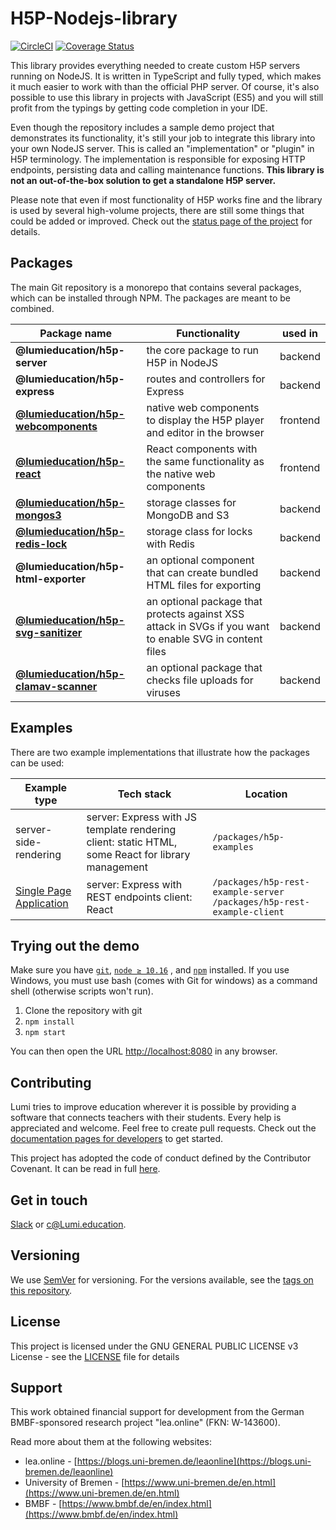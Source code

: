 # H5P-Nodejs-library

[![CircleCI](https://circleci.com/gh/Lumieducation/H5P-Nodejs-library/tree/master.svg?style=svg)](https://circleci.com/gh/Lumieducation/H5P-Nodejs-library/tree/master) [![Coverage Status](https://coveralls.io/repos/github/Lumieducation/H5P-Nodejs-library/badge.svg?branch=release)](https://coveralls.io/github/Lumieducation/H5P-Nodejs-library?branch=release)

This library provides everything needed to create custom H5P servers running on
NodeJS. It is written in TypeScript and fully typed, which makes it much easier
to work with than the official PHP server. Of course, it's also possible to use
this library in projects with JavaScript (ES5) and you will still profit from
the typings by getting code completion in your IDE.

Even though the repository includes a sample demo project that demonstrates its
functionality, it's still your job to integrate this library into your own
NodeJS server. This is called an "implementation" or "plugin" in H5P
terminology. The implementation is responsible for exposing HTTP endpoints,
persisting data and calling maintenance functions. **This library is not an
out-of-the-box solution to get a standalone H5P server.**

Please note that even if most functionality of H5P works fine and the library is
used by several high-volume projects, there are still some things that could be
added or improved. Check out the [status page of the
project](/docs/development/status.md) for details.

## Packages

The main Git repository is a monorepo that contains several packages, which can
be installed through NPM. The packages are meant to be combined.

| Package name                                                                    | Functionality                                                                                           | used in  |
| ------------------------------------------------------------------------------- | ------------------------------------------------------------------------------------------------------- | -------- |
| **@lumieducation/h5p-server**                                                   | the core package to run H5P in NodeJS                                                                   | backend  |
| **@lumieducation/h5p-express**                                                  | routes and controllers for Express                                                                      | backend  |
| [**@lumieducation/h5p-webcomponents**](/packages/h5p-webcomponents/README.md)   | native web components to display the H5P player and editor in the browser                               | frontend |
| [**@lumieducation/h5p-react**](/packages/h5p-react/README.md)                   | React components with the same functionality as the native web components                               | frontend |
| [**@lumieducation/h5p-mongos3**](/packages/h5p-mongos3/README.md)               | storage classes for MongoDB and S3                                                                      | backend  |
| [**@lumieducation/h5p-redis-lock**](/packages/h5p-redis-lock/README.md)         | storage class for locks with Redis                                                                      | backend  |
| **@lumieducation/h5p-html-exporter**                                            | an optional component that can create bundled HTML files for exporting                                  | backend  |
| [**@lumieducation/h5p-svg-sanitizer**](/packages/h5p-svg-sanitizer/README.md)   | an optional package that protects against XSS attack in SVGs if you want to enable SVG in content files | backend  |
| [**@lumieducation/h5p-clamav-scanner**](/packages/h5p-clamav-scanner/README.md) | an optional package that checks file uploads for viruses                                                | backend  |

## Examples

There are two example implementations that illustrate how the packages can be
used:

| Example type                                       | Tech stack                                                                                        | Location                                                                |
| -------------------------------------------------- | ------------------------------------------------------------------------------------------------- | ----------------------------------------------------------------------- |
| server-side-rendering                              | server: Express with JS template rendering client: static HTML, some React for library management | `/packages/h5p-examples`                                                |
| [Single Page Application](examples/rest/README.md) | server: Express with REST endpoints client: React                                                 | `/packages/h5p-rest-example-server` `/packages/h5p-rest-example-client` |

## Trying out the demo

Make sure you have [`git`](https://git-scm.com/), [`node ≥ 10.16`](https://nodejs.org/)
, and [`npm`](https://www.npmjs.com/get-npm) installed. If you use
Windows, you must use bash (comes with Git for windows) as a command shell
(otherwise scripts won't run).

1. Clone the repository with git
2. `npm install`
3. `npm start`

You can then open the URL [http://localhost:8080](http://localhost:8080) in any
browser.

## Contributing

Lumi tries to improve education wherever it is possible by providing a software
that connects teachers with their students. Every help is appreciated and
welcome. Feel free to create pull requests. Check out the [documentation pages
for developers](/docs/development/getting-started.md) to get started.

This project has adopted the code of conduct defined by the Contributor
Covenant. It can be read in full [here](/code-of-conduct.md).

## Get in touch

[Slack](https://join.slack.com/t/lumi-education/shared_invite/zt-3dcc4gpy-8XxjefFeUHEv89hCMkwmbw)
or [c@Lumi.education](mailto:c@lumi.education).

## Versioning

We use [SemVer](http://semver.org/) for versioning. For the versions available,
see the [tags on this repository](https://github.com/Lumieducation/Lumi/tags).

## License

This project is licensed under the GNU GENERAL PUBLIC LICENSE v3 License - see
the [LICENSE](/LICENSE) file for details

## Support

This work obtained financial support for development from the German BMBF-sponsored research project "lea.online" (FKN: W-143600).

Read more about them at the following websites:

- lea.online - [https://blogs.uni-bremen.de/leaonline](https://blogs.uni-bremen.de/leaonline)
- University of Bremen - [https://www.uni-bremen.de/en.html](https://www.uni-bremen.de/en.html)
- BMBF - [https://www.bmbf.de/en/index.html](https://www.bmbf.de/en/index.html)
